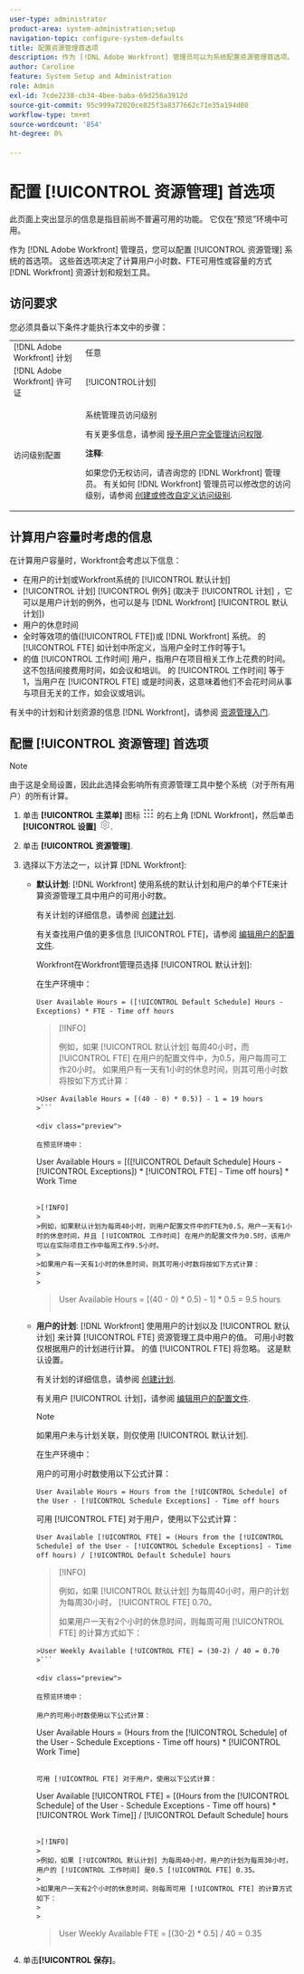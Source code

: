 ```yaml
---
user-type: administrator
product-area: system-administration;setup
navigation-topic: configure-system-defaults
title: 配置资源管理首选项
description: 作为 [!DNL Adobe Workfront] 管理员可以为系统配置资源管理首选项。 这些资源管理首选项决定了如何为 [!DNL Workfront] 资源计划和规划工具。
author: Caroline
feature: System Setup and Administration
role: Admin
exl-id: 7cde2238-cb34-4bee-baba-69d256a3912d
source-git-commit: 95c999a72020ce825f3a8377662c71e35a194d80
workflow-type: tm+mt
source-wordcount: '854'
ht-degree: 0%

---
```


# 配置 [!UICONTROL 资源管理] 首选项

<!--Linked to lots of articles for resource planning and LINKED TO CONTEXT SENSITIVE HELP - DO NOT CHANGE OR REMOVE!</p>
Edit the first part, once they add more settings in the Res Management Preferences - right now, only the FTE calculation is the
-->

<span class="preview">此页面上突出显示的信息是指目前尚不普遍可用的功能。 它仅在“预览”环境中可用。</span>

作为 [!DNL Adobe Workfront] 管理员，您可以配置 [!UICONTROL 资源管理] 系统的首选项。 这些首选项决定了计算用户小时数、FTE可用性或容量的方式 [!DNL Workfront] 资源计划和规划工具。

## 访问要求

<!--drafted for P&P:

<table style="table-layout:auto"> 
 <col> 
 <col> 
 <tbody> 
  <tr> 
   <td role="rowheader">[!DNL Adobe Workfront] plan</td> 
   <td>Any</td> 
  </tr> 
  <tr> 
   <td role="rowheader">[!DNL Adobe Workfront] license</td> 
   <td>
   <p>Current license: [!UICONTROL Standard]</p>
   
   Or
   
   <p>Legacy license: [!UICONTROL Plan]</p></td> 
  </tr> 
  <tr> 
   <td role="rowheader">Access level configurations</td> 
   <td> <p>System Administrator access level</p> <p>For more information, see <a href="../../../administration-and-setup/add-users/configure-and-grant-access/grant-a-user-full-administrative-access.md" class="MCXref xref">Grant a user full administrative access</a>.</p> <p><b>NOTE</b>: 
   
   If you still don't have access, ask your [!DNL Workfront] administrator if they set additional restrictions in your access level. For information on how a [!DNL Workfront] administrator can modify your access level, see <a href="../../../administration-and-setup/add-users/configure-and-grant-access/create-modify-access-levels.md" class="MCXref xref">Create or modify custom access levels</a>.</p> </td> 
  </tr> 
 </tbody> 
</table>
-->

您必须具备以下条件才能执行本文中的步骤：

<table style="table-layout:auto"> 
 <col> 
 <col> 
 <tbody> 
  <tr> 
   <td role="rowheader">[!DNL Adobe Workfront] 计划</td> 
   <td>任意</td> 
  </tr> 
  <tr> 
   <td role="rowheader">[!DNL Adobe Workfront] 许可证</td> 
   <td>[!UICONTROL计划]</td> 
  </tr> 
  <tr> 
   <td role="rowheader">访问级别配置</td> 
   <td> <p>系统管理员访问级别</p> <p>有关更多信息，请参阅 <a href="../../../administration-and-setup/add-users/configure-and-grant-access/grant-a-user-full-administrative-access.md" class="MCXref xref">授予用户完全管理访问权限</a>.</p> <p><b>注释</b>:

如果您仍无权访问，请咨询您的 [!DNL Workfront] 管理员。 有关如何 [!DNL Workfront] 管理员可以修改您的访问级别，请参阅 <a href="../../../administration-and-setup/add-users/configure-and-grant-access/create-modify-access-levels.md" class="MCXref xref">创建或修改自定义访问级别</a>.</p> </td>
</tr> 
 </tbody> 
</table>

## 计算用户容量时考虑的信息

在计算用户容量时，Workfront会考虑以下信息：

* 在用户的计划或Workfront系统的 [!UICONTROL 默认计划]
* [!UICONTROL 计划] [!UICONTROL 例外] (取决于 [!UICONTROL 计划] ，它可以是用户计划的例外，也可以是与 [!DNL Workfront] [!UICONTROL 默认计划])
* 用户的休息时间
* 全时等效项的值([!UICONTROL FTE])或 [!DNL Workfront] 系统。 的 [!UICONTROL FTE] 如计划中所定义，当用户全时工作时等于1。
* <span class="preview">的值 [!UICONTROL 工作时间] 用户，指用户在项目相关工作上花费的时间。 这不包括间接费用时间，如会议和培训。 的 [!UICONTROL 工作时间] 等于1，当用户在 [!UICONTROL FTE] 或是时间表，这意味着他们不会花时间从事与项目无关的工作，如会议或培训。</span>

有关中的计划和计划资源的信息 [!DNL Workfront]，请参阅 [资源管理入门](../../../resource-mgmt/resource-mgmt-overview/get-started-resource-management.md).


## 配置 [!UICONTROL 资源管理] 首选项

>[!NOTE]
>
>由于这是全局设置，因此此选择会影响所有资源管理工具中整个系统（对于所有用户）的所有计算。

1. 单击 **[!UICONTROL 主菜单]** 图标 ![](assets/main-menu-icon.png) 的右上角 [!DNL Workfront]，然后单击 **[!UICONTROL 设置]** ![](assets/gear-icon-settings.png).
1. 单击 **[!UICONTROL 资源管理]**.
1. 选择以下方法之一，以计算 [!DNL Workfront]:

   * **默认计划**: [!DNL Workfront] 使用系统的默认计划和用户的单个FTE来计算资源管理工具中用户的可用小时数。

      有关计划的详细信息，请参阅 [创建计划](../../../administration-and-setup/set-up-workfront/configure-timesheets-schedules/create-schedules.md).

      有关查找用户值的更多信息 [!UICONTROL FTE]，请参阅  [编辑用户的配置文件](../../../administration-and-setup/add-users/create-and-manage-users/edit-a-users-profile.md).

      Workfront在Workfront管理员选择 [!UICONTROL 默认计划]:


      在生产环境中：

      ```
      User Available Hours = ([!UICONTROL Default Schedule] Hours - Exceptions) * FTE - Time off hours
      ```

      >[!INFO]
      >
      > 例如，如果 [!UICONTROL 默认计划] 每周40小时，而 [!UICONTROL FTE] 在用户的配置文件中，为0.5，用户每周可工作20小时。
      >如果用户有一天有1小时的休息时间，则其可用小时数将按如下方式计算：
      >
      >
      ```
      >User Available Hours = [(40 - 0) * 0.5)] - 1 = 19 hours
      >```

      <div class="preview">

      在预览环境中：

      ```
      User Available Hours = [([!UICONTROL Default Schedule] Hours - [!UICONTROL Exceptions]) * [!UICONTROL FTE] - Time off hours] * Work Time
      ```

      >[!INFO]
      >
      >例如，如果默认计划为每周40小时，则用户配置文件中的FTE为0.5，用户一天有1小时的休息时间，并且 [!UICONTROL 工作时间] 在用户的配置文件为0.5时，该用户可以在实际项目工作中每周工作9.5小时。
      >
      >如果用户有一天有1小时的休息时间，则其可用小时数将按如下方式计算：
      >
      >
      ```
      >User Available Hours = [(40 - 0) * 0.5) - 1] * 0.5 = 9.5 hours
      >```

      </div>


      <!--      
      <li data-mc-conditions="QuicksilverOrClassic.Draft mode"><p>In the Production environment: (NOTE: this is the old way it was working, before the 22.2 release)</p><p><code>User Available Hours = (Default Schedule Hours - (Schedule Exceptions + Time off hours)) * User FTE value</code></p>      
      <div class="example" data-mc-autonum="<b>Example: </b>">      
      <span class="autonumber"><span><b>Example: </b></span></span>      
      <div>      
      <p>For example, if the Default Schedule is 40 hours a week and the FTE in the profile of the user is 0.5, the user is available to work for 20 hours a week.</p>      
      <p>If the user has 1 hour of Time off one day, their Available Hours will be calculated as follows:</p>      
      <p><code>User Daily Available Hours = (40 - 1)* 0.5 = 19.5 hours</code></p>      
      </div>      
      </div></li>      
      -->

   * **用户的计划**: [!DNL Workfront] 使用用户的计划以及 [!UICONTROL 默认计划] 来计算 [!UICONTROL FTE] 资源管理工具中用户的值。 可用小时数仅根据用户的计划进行计算。 的值 [!UICONTROL FTE] 将忽略。 这是默认设置。

      有关计划的详细信息，请参阅 [创建计划](../../../administration-and-setup/set-up-workfront/configure-timesheets-schedules/create-schedules.md).

      有关用户 [!UICONTROL 计划]，请参阅  [编辑用户的配置文件](../../../administration-and-setup/add-users/create-and-manage-users/edit-a-users-profile.md).

      >[!NOTE]
      >
      >如果用户未与计划关联，则仅使用 [!UICONTROL 默认计划].

      在生产环境中：


      用户的可用小时数使用以下公式计算：

      ```
      User Available Hours = Hours from the [!UICONTROL Schedule] of the User - [!UICONTROL Schedule Exceptions] - Time off hours
      ```

      可用 [!UICONTROL FTE] 对于用户，使用以下公式计算：

      ```
      User Available [!UICONTROL FTE] = (Hours from the [!UICONTROL Schedule] of the User - [!UICONTROL Schedule Exceptions] - Time off hours) / [!UICONTROL Default Schedule] hours
      ```

      >[!INFO]
      >
      >例如，如果 [!UICONTROL 默认计划] 为每周40小时，用户的计划为每周30小时， [!UICONTROL FTE] 0.70。
      >  
      >如果用户一天有2个小时的休息时间，则每周可用 [!UICONTROL FTE] 的计算方式如下：
      > 
      >
      ```
      >User Weekly Available [!UICONTROL FTE] = (30-2) / 40 = 0.70
      >```

      <div class="preview">

      在预览环境中：

      用户的可用小时数使用以下公式计算：

      ```
      User Available Hours = (Hours from the [!UICONTROL Schedule] of the User - Schedule Exceptions - Time off hours) * [!UICONTROL Work Time]
      ```

      可用 [!UICONTROL FTE] 对于用户，使用以下公式计算：

      ```
      User Available [!UICONTROL FTE] = [(Hours from the [!UICONTROL Schedule] of the User - Schedule Exceptions - Time off hours) * [!UICONTROL Work Time]] / [!UICONTROL Default Schedule] hours
      ```

      >[!INFO]
      >
      >例如，如果 [!UICONTROL 默认计划] 为每周40小时，用户的计划为每周30小时，用户的 [!UICONTROL 工作时间] 是0.5 [!UICONTROL FTE] 0.35。
      >
      >如果用户一天有2个小时的休息时间，则每周可用 [!UICONTROL FTE] 的计算方式如下：
      >
      >
      ```
      >User Weekly Available FTE = [(30-2) * 0.5] / 40 = 0.35
      >```

      </div>

1. 单击&#x200B;**[!UICONTROL 保存]**。
